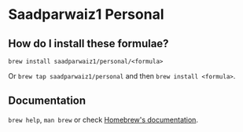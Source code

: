 # Saadparwaiz1 Personal

## How do I install these formulae?
`brew install saadparwaiz1/personal/<formula>`

Or `brew tap saadparwaiz1/personal` and then `brew install <formula>`.

## Documentation
`brew help`, `man brew` or check [Homebrew's documentation](https://docs.brew.sh).
